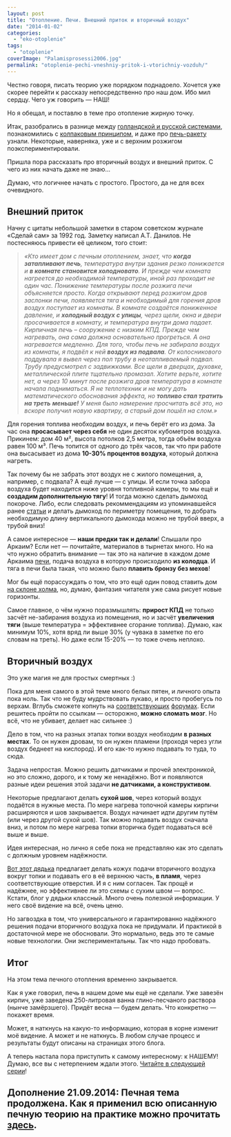 ```yaml
---
layout: post
title: "Отопление. Печи. Внешний приток и вторичный воздух"
date: "2014-01-02"
categories: 
  - "eko-otoplenie"
tags: 
  - "otoplenie"
coverImage: "Palamisprosessi2006.jpg"
permalink: "otoplenie-pechi-vneshniy-pritok-i-vtorichniy-vozduh/"
---
```


Честно говоря, писать теорию уже порядком поднадоело. Хочется уже скорее перейти к рассказу непосредственно про наш дом. Ибо мил сердцу. Чего уж говорить — НАШ!

Но я обещал, и поставлю в теме про отопление жирную точку.

Итак, разобрались в разнице между [голландской и русской системами](/otoplenie-pechi-gollandki-i-russkie), познакомились с [колпаковым принципом](/otoplenie-pechi-kolpakovye-i-dvuhkolpakovye), и даже про [печь-ракету](/raketnye-pechi-i-verhniy-rozjig) узнали. Некоторые, наверняка, уже и с верхним розжигом поэкспериментировали.

Пришла пора рассказать про вторичный воздух и внешний приток. С чего из них начать даже не знаю...

Думаю, что логичнее начать с простого. Простого, да не для всех очевидного.

<!-- READMORE -->

## Внешний приток

Начну с цитаты небольшой заметки в старом советском журнале «Сделай сам» за 1992 год. Заметку написал А.Т. Данилов. Не постесняюсь привести её целиком, того стоит:

> _«Кто имеет дом с печным отоплением, знает, что **когда затапливают печь**, температура внутри здания резко понижается и **в комнате становится холодновато**. И прежде чем комната нагреется до необходимой температуры, иной раз проходит не один час. Понижение температуры после розжига печи объясняется просто. Когда открывают перед розжигом дров заслонки печи, появляется тяга и необходимый для горения дров воздух поступает из комнаты. В комнате создаётся пониженное давление, и **холодный воздух с улицы**, через щели, окна и двери просачивается в комнату, и температура внутри дома падает. Кирпичная печь – сооружение с низким КПД. Прежде чем нагревать, она сама должна основательно прогреться. А она нагревается медленно. Для того, чтобы печь не забирала воздух из комнаты, я подвёл к ней **воздух из подвала**. От колосникового поддувала я вывел через пол трубу в неотапливаемый подвал. Трубу предусмотрел с задвижками. Все щели в дверцах, духовке, металлической плите тщательно промазал. Хотите верьте, хотите нет, а через 10 минут после розжига дров температура в комнате начала подниматься. Я не теплотехник и не могу дать математического обоснования эффекта, но **топливо стал тратить на треть** **меньше!** У меня было намерение просчитать всё это, но вскоре получил новую квартиру, а старый дом пошёл на слом.»_

Для горения топлива необходим воздух, и печь берёт его из дома. За час она **просасывает через себя** не один десяток кубометров воздуха. Прикинем: дом 40 м², высота потолков 2,5 метра, тогда объём воздуха равен 100 м³. Печь топится от одного до трёх часов, так что при работе она высасывает из дома **10-30% процентов воздуха**, который должна нагреть.

Так почему бы не забрать этот воздух не с жилого помещения, а, например, с подвала? А ещё лучше — с улицы. И если точка забора воздуха будет находится ниже уровня топливной камеры, то мы ещё и **создадим дополнительную тягу**! И тогда можно сделать дымоход покороче. Либо, если следовать рекоммендациям из упоминавшейся ранее [статьи](http://maxmolchun.livejournal.com/209276.html) и делать дымоход по периметру помещения, то добрать необходимую длину вертикального дымохода можно не трубой вверх, а трубой вниз!

А самое интересное — **наши предки так и делали**! Слышали про Аркаим? Если нет — почитайте, материалов в тырнетах много. Но на что нужно обратить внимание — так это на наличие в каждом доме Аркаима [печи](http://www.ecology.md/section.php?section=history&id=10962), подача воздуха в которую происходило **из колодца**. И тяга в печи была такая, что можно было **плавить бронзу без мехов**!

Мог бы ещё порассуждать о том, что это ещё один повод ставить дом [на склоне холма](/zachem-ya-zakopal-svoy-dom), но, думаю, фантазия читателя уже сама рисует новые горизонты.

Самое главное, о чём нужно поразмышлять: **прирост КПД** не только засчёт не-забирания воздуха из помещения, но и засчёт **увеличения тяги** (выше температура = эффективнее сгорание топлива). Думаю, как минимум 10%, хотя вряд ли выше 30% (у чувака в заметке по его словам на треть). Но даже если 15-20% — то тоже очень неплохо.

## Вторичный воздух

Это уже магия не для простых смертных :)

Пока для меня самого в этой теме много белых пятен, и личного опыта пока ноль. Так что не буду мудрствовать лукаво, и просто пробегусь по верхам. Вглубь сможете копнуть на [соответствующих](http://forum.stovemaster.ru/viewtopic.php?t=1460) [форумах](http://www.stroiteli.info/showthread.php?t=1967). Если решитесь пройти по ссылкам — осторожно, **можно сломать мозг**. Но всё, что не убивает, делает нас сильнее :)

Дело в том, что на разных этапах топки воздух необходим **в разных местах**. То он нужен дровам, то он нужен пламени (проходя через угли воздух беднеет на кислород). И его как-то нужно подавать то туда, то сюда.

Задача непростая. Можно решить датчиками и прочей электроникой, но это сложно, дорого, и к тому же ненадёжно. Вот и появляются разные идеи решения этой задачи **не датчиками, а конструктивом**.

Некоторые предлагают делать **сухой шов**, через который воздух подаётся в нужные места. По мере нагрева топочной камеры кирпичи расширяются и шов закрывается. Воздух начинает идти другим путём (или через другой сухой шов). Так можно подавать воздух сначала вниз, и потом по мере нагрева топки вторичка будет подаваться всё выше и выше.

Идея интересная, но лично я себе пока не представляю как это сделать с должным уровнем надёжности.

[Вот этот дядька](http://www.goandsee.ru/content/106/article/razmyshlenija-u-pechki-kotel-topka) предлагает делать кожух подачи вторичного воздуха вокруг топки и подавать его в её верхнюю часть, **в пламя**, через соответствующие отверстия. И я с ним согласен. Так прощё и надёжнее, но эффективнее ли это схемы с сухим швом — вопрос. Кстати, блог у дядьки классный. Много очень полезной информации. У него своё видение на всё, очень ценю.

Но загвоздка в том, что универсального и гарантированно надёжного решения подачи вторичного воздуха пока не придумали. И практикой в достаточной мере не обосновали. Это нормально, ведь это те самые новые технологии. Они экспериментальны. Так что надо пробовать.

## Итог

На этом тема печного отопления временно закрывается.

Как я уже говорил, печь в нашем доме мы ещё не сделали. Уже завезён кирпич, уже заведена 250-литровая ванна глино-песчаного раствора (нынче замёрзшего). Придёт весна — будем делать. Что конкретно — покажет время.

Может, я наткнусь на какую-то информацию, которая в корне изменит моё видение. А может и не наткнусь. В любом случае процесс и результаты будут описаны на страницах этого блога.

А теперь настала пора приступить к самому интересному: к НАШЕМУ! Думаю, все вы с нетерпением ждали этого. [Читайте в следующей серии](/poisk-mesta-pod-dom-1)!

## Дополнение 21.09.2014: Печная тема продолжена. Как я применил всю описанную печную теорию на практике можно прочитать [здесь](/sohataya-chudo-pech/ "Сохатая чудо-печь").
